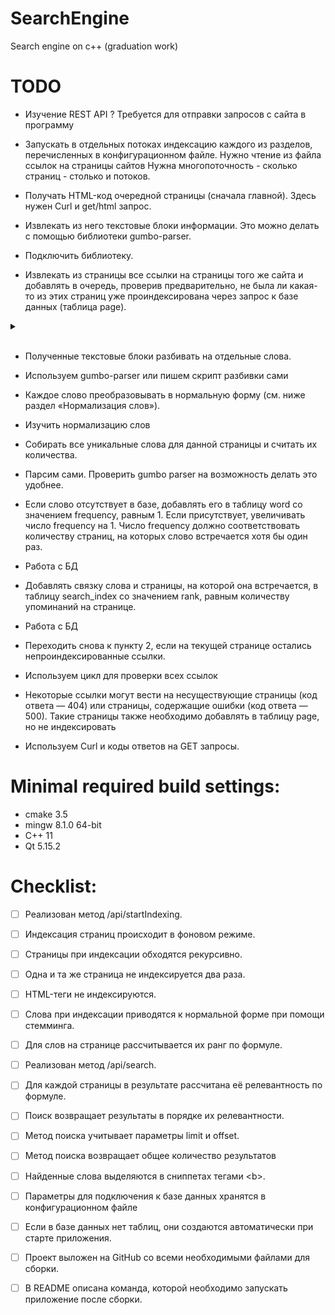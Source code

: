 # SearchEngine

Search engine on c++ (graduation work)

# TODO
 * Изучение REST API ?
 Требуется для отправки запросов с сайта в программу
 
 * Запускать в отдельных потоках индексацию каждого из разделов, перечисленных
в конфигурационном файле.
 Нужно чтение из файла ссылок на страницы сайтов
 Нужна многопоточность - сколько страниц - столько и потоков.

* Получать HTML-код очередной страницы (сначала главной).
 Здесь нужен Curl и get/html запрос.

* Извлекать из него текстовые блоки информации. Это можно делать с помощью
библиотеки gumbo-parser.
- Подключить библиотеку.

* Извлекать из страницы все ссылки на страницы того же сайта и добавлять в
очередь, проверив предварительно, не была ли какая-то из этих страниц уже
проиндексирована через запрос к базе данных (таблица page).
<details><summary></summary>
  
1. Здесь нужны запросы к БД
2. Создать БД
3. использовать PostgreSQL ?
  </details><br/>

* Полученные текстовые блоки разбивать на отдельные слова.
- Используем gumbo-parser или пишем скрипт разбивки сами

* Каждое слово преобразовывать в нормальную форму (см. ниже раздел
«Нормализация слов»).
- Изучить нормализацию слов

* Собирать все уникальные слова для данной страницы и считать их количества.
- Парсим сами. Проверить gumbo parser на возможность делать это удобнее.

* Если слово отсутствует в базе, добавлять его в таблицу word со значением
frequency, равным 1. Если присутствует, увеличивать число frequency на 1. Число
frequency должно соответствовать количеству страниц, на которых слово
встречается хотя бы один раз.
- Работа с БД

* Добавлять связку слова и страницы, на которой она встречается, в таблицу
search_index со значением rank, равным количеству упоминаний на странице.
- Работа с БД

* Переходить снова к пункту 2, если на текущей странице остались
непроиндексированные ссылки.
- Используем цикл для проверки всех ссылок

* Некоторые ссылки могут вести на несуществующие страницы (код ответа — 404)
или страницы, содержащие ошибки (код ответа — 500). Такие страницы также
необходимо добавлять в таблицу page, но не индексировать
- Используем Curl и коды ответов на GET запросы.

# Minimal required build settings:
* cmake 3.5
* mingw 8.1.0 64-bit
* C++ 11
* Qt 5.15.2

# Checklist:
- [ ] Реализован метод /api/startIndexing.

- [ ] Индексация страниц происходит в фоновом режиме.

- [ ] Страницы при индексации обходятся рекурсивно.

- [ ] Одна и та же страница не индексируется два раза.

- [ ] HTML-теги не индексируются.

- [ ] Слова при индексации приводятся к нормальной форме при помощи стемминга.

- [ ] Для слов на странице рассчитывается их ранг по формуле.

- [ ] Реализован метод /api/search.

- [ ] Для каждой страницы в результате рассчитана её релевантность по формуле.

- [ ] Поиск возвращает результаты в порядке их релевантности.

- [ ] Метод поиска учитывает параметры limit и offset.

- [ ] Метод поиска возвращает общее количество результатов

- [ ] Найденные слова выделяются в сниппетах тегами \<b\>.

- [ ] Параметры для подключения к базе данных хранятся в конфигурационном файле

- [ ] Если в базе данных нет таблиц, они создаются автоматически при старте приложения.

- [ ] Проект выложен на GitHub со всеми необходимыми файлами для сборки.

- [ ] В README описана команда, которой необходимо запускать приложение после сборки.
